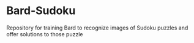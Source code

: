 # Bard-Sudoku
Repository for training Bard to recognize images of Sudoku puzzles and offer solutions to those puzzle
